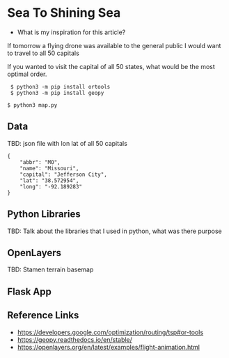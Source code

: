 # Sea To Shining Sea

- What is my inspiration for this article?
 
If tomorrow a flying drone was available to the general public
I would want to travel to all 50 capitals

If you wanted to visit the capital of all 50 states, what would be the most optimal order.


```
 $ python3 -m pip install ortools
 $ python3 -m pip install geopy
```

```
$ python3 map.py
```
## Data
TBD: json file with lon lat of all 50 capitals
```
{
    "abbr": "MO",
    "name": "Missouri",
    "capital": "Jefferson City",
    "lat": "38.572954",
    "long": "-92.189283"
}
```

## Python Libraries
TBD: Talk about the libraries that I used in python, what was there purpose

## OpenLayers
TBD: Stamen terrain basemap

## Flask App

## Reference Links
- https://developers.google.com/optimization/routing/tsp#or-tools
- https://geopy.readthedocs.io/en/stable/
- https://openlayers.org/en/latest/examples/flight-animation.html
